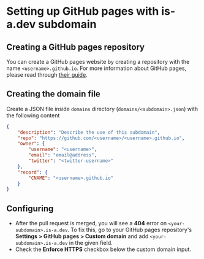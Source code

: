 # Setting up GitHub pages with is-a.dev subdomain

## Creating a GitHub pages repository
You can create a GitHub pages website by creating a repository with the name `<username>.github.io`. For more information about GitHub pages, please read through [their guide](https://guides.github.com/features/pages).

## Creating the domain file
Create a JSON file inside `domains` directory (`domains/<subdomain>.json`) with the following content
```json 
{
    "description": "Describe the use of this subdomain",
    "repo": "https://github.com/<username>/<username>.github.io",
    "owner": {
        "username": "<username>",
        "email": "email@address",
        "twitter": "<twitter-username>"
    },
    "record": {
        "CNAME": "<username>.github.io"
    }
} 
```

## Configuring
- After the pull request is merged, you will see a **404** error on `<your-subdomain>.is-a.dev`. To fix this, go to your GitHub pages repository's **Settings > GitHub pages > Custom domain** and add `<your-subdomain>.is-a.dev` in the given field.
- Check the **Enforce HTTPS** checkbox below the custom domain input.